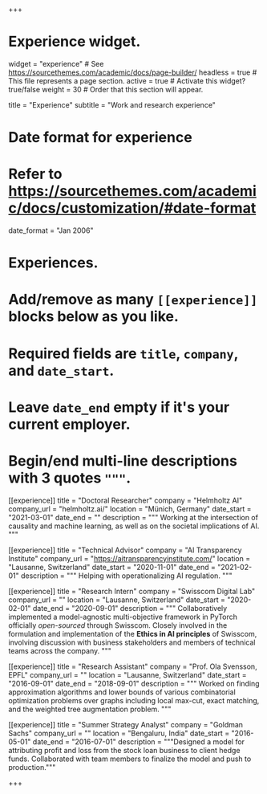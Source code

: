 +++
# Experience widget.
widget = "experience"  # See https://sourcethemes.com/academic/docs/page-builder/
headless = true  # This file represents a page section.
active = true  # Activate this widget? true/false
weight = 30  # Order that this section will appear.

title = "Experience"
subtitle = "Work and research experience"

# Date format for experience
#   Refer to https://sourcethemes.com/academic/docs/customization/#date-format
date_format = "Jan 2006"

# Experiences.
#   Add/remove as many `[[experience]]` blocks below as you like.
#   Required fields are `title`, `company`, and `date_start`.
#   Leave `date_end` empty if it's your current employer.
#   Begin/end multi-line descriptions with 3 quotes `"""`.

[[experience]]
  title = "Doctoral Researcher"
  company = "Helmholtz AI"
  company_url = "helmholtz.ai/"
  location = "Münich, Germany"
  date_start = "2021-03-01"
  date_end = ""
  description = """
  Working at the intersection of causality and machine learning, as well as on the societal implications of AI.
  """


[[experience]]
  title = "Technical Advisor"
  company = "AI Transparency Institute"
  company_url = "https://aitransparencyinstitute.com/"
  location = "Lausanne, Switzerland"
  date_start = "2020-11-01"
  date_end = "2021-02-01"
  description = """
  Helping with operationalizing AI regulation.
  """

[[experience]]
  title = "Research Intern"
  company = "Swisscom Digital Lab"
  company_url = ""
  location = "Lausanne, Switzerland"
  date_start = "2020-02-01"
  date_end = "2020-09-01"
  description = """
  Collaboratively implemented a model-agnostic multi-objective framework in PyTorch officially *open-sourced* through Swisscom. Closely involved in the formulation and implementation of the **Ethics in AI principles** of Swisscom, involving discussion with business stakeholders and members of technical teams across the company. 
    """

[[experience]]
  title = "Research Assistant"
  company = "Prof. Ola Svensson, EPFL"
  company_url = ""
  location = "Lausanne, Switzerland"
  date_start = "2016-09-01"
  date_end = "2018-09-01"
  description = """
  Worked on finding approximation algorithms and lower bounds of various combinatorial optimization problems over graphs including local max-cut, exact matching, and the weighted tree augmentation problem.
    """

[[experience]]
  title = "Summer Strategy Analyst"
  company = "Goldman Sachs"
  company_url = ""
  location = "Bengaluru, India"
  date_start = "2016-05-01"
  date_end = "2016-07-01"
  description = """Designed a model for attributing profit and loss from the stock loan business to client hedge funds. Collaborated with team members to finalize the model and push to production."""

+++
